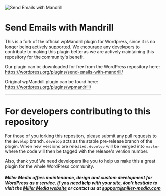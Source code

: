 ![Send Emails with Mandrill](https://ps.w.org/send-emails-with-mandrill/assets/banner-772x250.jpg)

# Send Emails with Mandrill
This is a fork of the official wpMandrill plugin for Wordpress, since it is no longer being actively supported. We encourage any developers to contribute to making this plugin better as we are actively maintaining this repository for the community's benefit.

Our plugin can be downloaded for free from the WordPress repository here:  
https://wordpress.org/plugins/send-emails-with-mandrill/

Original wpMandrill plugin can be found here:  
https://wordpress.org/plugins/wpmandrill/

---

# For developers contributing to this repository  
For those of you forking this repository, please submit any pull requests to the `develop` branch. `develop` acts as the stable pre-release branch of the plugin. When new versions are released, `develop` will be merged into `master` where the code will then be tagged with the release's version number.  

Also, thank you! We need developers like you to help us make this a great plugin for the whole WordPress community.  
  
##### Miller Media offers maintenance, design and custom development for WordPress as a service. If you need help with your site, don't hestiate to visit the [Miller Media website](https://www.millermedia.io) or contact us at [support@miller-media.com](mailto:support@miller-media.com)

